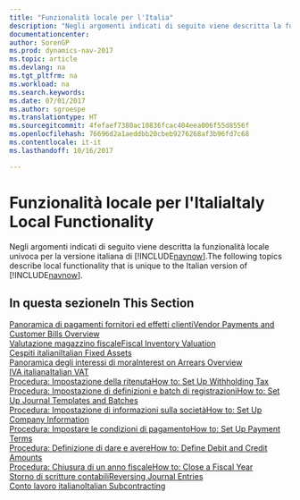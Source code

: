 ```yaml
---
title: "Funzionalità locale per l'Italia"
description: "Negli argomenti indicati di seguito viene descritta la funzionalità locale nella versione italiana di [!INCLUDE[navnow](../../includes/navnow_md.md)]."
documentationcenter: 
author: SorenGP
ms.prod: dynamics-nav-2017
ms.topic: article
ms.devlang: na
ms.tgt_pltfrm: na
ms.workload: na
ms.search.keywords: 
ms.date: 07/01/2017
ms.author: sgroespe
ms.translationtype: HT
ms.sourcegitcommit: 4fefaef7380ac10836fcac404eea006f55d8556f
ms.openlocfilehash: 76696d2a1aeddbb20cbeb9276268af3b96fd7c68
ms.contentlocale: it-it
ms.lasthandoff: 10/16/2017

---
```

# <a name="italy-local-functionality"></a><span data-ttu-id="ef926-103">Funzionalità locale per l'Italia</span><span class="sxs-lookup"><span data-stu-id="ef926-103">Italy Local Functionality</span></span>
<span data-ttu-id="ef926-104">Negli argomenti indicati di seguito viene descritta la funzionalità locale univoca per la versione italiana di [!INCLUDE[navnow](../../includes/navnow_md.md)].</span><span class="sxs-lookup"><span data-stu-id="ef926-104">The following topics describe local functionality that is unique to the Italian version of [!INCLUDE[navnow](../../includes/navnow_md.md)].</span></span>  

## <a name="in-this-section"></a><span data-ttu-id="ef926-105">In questa sezione</span><span class="sxs-lookup"><span data-stu-id="ef926-105">In This Section</span></span>  
  [<span data-ttu-id="ef926-106">Panoramica di pagamenti fornitori ed effetti clienti</span><span class="sxs-lookup"><span data-stu-id="ef926-106">Vendor Payments and Customer Bills Overview</span></span>](vendor-payments-and-customer-bills-overview.md)  
  [<span data-ttu-id="ef926-107">Valutazione magazzino fiscale</span><span class="sxs-lookup"><span data-stu-id="ef926-107">Fiscal Inventory Valuation</span></span>](fiscal-inventory-valuation.md)  
  [<span data-ttu-id="ef926-108">Cespiti italiani</span><span class="sxs-lookup"><span data-stu-id="ef926-108">Italian Fixed Assets</span></span>](italian-fixed-assets.md)  
  [<span data-ttu-id="ef926-109">Panoramica degli interessi di mora</span><span class="sxs-lookup"><span data-stu-id="ef926-109">Interest on Arrears Overview</span></span>](interest-on-arrears-overview.md)  
  [<span data-ttu-id="ef926-110">IVA italiana</span><span class="sxs-lookup"><span data-stu-id="ef926-110">Italian VAT</span></span>](italian-vat.md)  
  [<span data-ttu-id="ef926-111">Procedura: Impostazione della ritenuta</span><span class="sxs-lookup"><span data-stu-id="ef926-111">How to: Set Up Withholding Tax</span></span>](../Australia/how-to-set-up-withholding-tax.md)  
  [<span data-ttu-id="ef926-112">Procedura: Impostazione di definizioni e batch di registrazioni</span><span class="sxs-lookup"><span data-stu-id="ef926-112">How to: Set Up Journal Templates and Batches</span></span>](how-to-set-up-journal-templates-and-batches.md)  
  [<span data-ttu-id="ef926-113">Procedura: Impostazione di informazioni sulla società</span><span class="sxs-lookup"><span data-stu-id="ef926-113">How to: Set Up Company Information</span></span>](how-to-set-up-company-information.md)  
  [<span data-ttu-id="ef926-114">Procedura: Impostare le condizioni di pagamento</span><span class="sxs-lookup"><span data-stu-id="ef926-114">How to: Set Up Payment Terms</span></span>](../../how-to-set-up-payment-terms.md)  
  [<span data-ttu-id="ef926-115">Procedura: Definizione di dare e avere</span><span class="sxs-lookup"><span data-stu-id="ef926-115">How to: Define Debit and Credit Amounts</span></span>](how-to-define-debit-and-credit-amounts.md)  
  [<span data-ttu-id="ef926-116">Procedura: Chiusura di un anno fiscale</span><span class="sxs-lookup"><span data-stu-id="ef926-116">How to: Close a Fiscal Year</span></span>](how-to-close-a-fiscal-year.md)  
  [<span data-ttu-id="ef926-117">Storno di scritture contabili</span><span class="sxs-lookup"><span data-stu-id="ef926-117">Reversing Journal Entries</span></span>](reversing-journal-entries.md)  
  [<span data-ttu-id="ef926-118">Conto lavoro italiano</span><span class="sxs-lookup"><span data-stu-id="ef926-118">Italian Subcontracting</span></span>](italian-subcontracting.md)  

